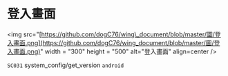 #   登入畫面

&lt;img src="[https://github.com/dogC76/wing\_document/blob/master/圖/登入畫面.png](https://github.com/dogC76/wing_document/blob/master/圖/登入畫面.png)" width = "300" height = "500" alt="登入畫面" align=center /&gt;

`SC031`  system\_config/get\_version `android`

